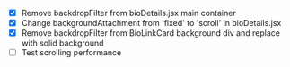 - [x] Remove backdropFilter from bioDetails.jsx main container
- [x] Change backgroundAttachment from 'fixed' to 'scroll' in bioDetails.jsx
- [x] Remove backdropFilter from BioLinkCard background div and replace with solid background
- [ ] Test scrolling performance
